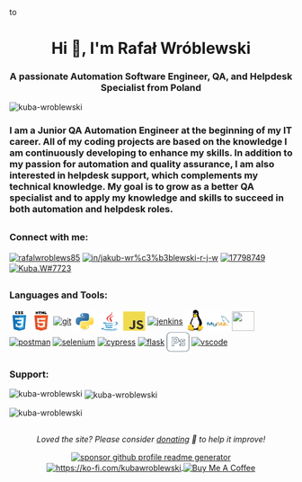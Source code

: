 to<h1 align="center">Hi 👋, I'm Rafał Wróblewski</h1>
<h3 align="center">A passionate Automation Software Engineer, QA, and Helpdesk Specialist from Poland</h3>

<p align="left"> <img src="https://komarev.com/ghpvc/?username=kuba-wroblewski&label=Profile%20views&color=0e75b6&style=flat" alt="kuba-wroblewski" /> </p>

<h3>I am a Junior QA Automation Engineer at the beginning of my IT career. All of my coding projects are based on the knowledge I am continuously developing to enhance my skills. In addition to my passion for automation and quality assurance, I am also interested in helpdesk support, which complements my technical knowledge. My goal is to grow as a better QA specialist and to apply my knowledge and skills to succeed in both automation and helpdesk roles.</h3>

<h2></h2>


<h3 align="left">Connect with me:</h3>
<p align="left">
<a href="https://twitter.com/rafalwroblews85" target="blank"><img align="center" src="https://raw.githubusercontent.com/rahuldkjain/github-profile-readme-generator/master/src/images/icons/Social/twitter.svg" alt="rafalwroblews85" height="30" width="40" /></a>
<a href="https://www.linkedin.com/in/jakub-wr%C3%B3blewski-r-j-w" target="blank"><img align="center" src="https://raw.githubusercontent.com/rahuldkjain/github-profile-readme-generator/master/src/images/icons/Social/linked-in-alt.svg" alt="in/jakub-wr%c3%b3blewski-r-j-w" height="30" width="40" /></a>
<a href="https://stackoverflow.com/users/17798749" target="blank"><img align="center" src="https://raw.githubusercontent.com/rahuldkjain/github-profile-readme-generator/master/src/images/icons/Social/stack-overflow.svg" alt="17798749" height="30" width="40" /></a>
<a href="https://discord.gg/Kuba.W#7723" target="blank"><img align="center" src="https://raw.githubusercontent.com/rahuldkjain/github-profile-readme-generator/master/src/images/icons/Social/discord.svg" alt="Kuba.W#7723" height="30" width="40" /></a>
</p>

<h2></h2>

<h3 align="left">Languages and Tools:</h3>
<p align="left">
  <a href="https://developer.mozilla.org/en-US/docs/Web/CSS/border-inline-width" target="_blank" rel="noreferrer"><img align="center" src="https://raw.githubusercontent.com/devicons/devicon/master/icons/css3/css3-original-wordmark.svg" alt="css3" width="35" height="35" /></a>
  <a href="https://boringowl.io/tag/html5" target="_blank" rel="noreferrer"><img align="center" src="https://raw.githubusercontent.com/devicons/devicon/master/icons/html5/html5-original-wordmark.svg" alt="html5" width="35" height="35" /></a>
  <a href="https://git-scm.com/" target="_blank" rel="noreferrer"><img align="center" src="https://www.vectorlogo.zone/logos/git-scm/git-scm-icon.svg" alt="git" width="35" height="35" /></a>
  <a href="https://www.python.org" target="_blank" rel="noreferrer"><img align="center" src="https://raw.githubusercontent.com/devicons/devicon/master/icons/python/python-original.svg" alt="python" width="40" height="35" /></a>
  <a href="https://www.java.com" target="_blank" rel="noreferrer"><img align="center" src="https://raw.githubusercontent.com/devicons/devicon/master/icons/java/java-original.svg" alt="java" width="40" height="35" /></a>
  <a href="https://developer.mozilla.org/en-US/docs/Web/JavaScript" target="_blank" rel="noreferrer"><img align="center" src="https://raw.githubusercontent.com/devicons/devicon/master/icons/javascript/javascript-original.svg" alt="javascript" width="40" height="35" /></a>
  <a href="https://www.jenkins.io" target="_blank" rel="noreferrer"><img align="center" src="https://www.vectorlogo.zone/logos/jenkins/jenkins-icon.svg" alt="jenkins" width="40" height="35" /></a>
  <a href="https://www.linux.org/" target="_blank" rel="noreferrer"><img align="center" src="https://raw.githubusercontent.com/devicons/devicon/master/icons/linux/linux-original.svg" alt="linux" width="35" height="40" /></a>
  <a href="https://www.mysql.com/" target="_blank" rel="noreferrer"><img align="center" src="https://raw.githubusercontent.com/devicons/devicon/master/icons/mysql/mysql-original-wordmark.svg" alt="mysql" width="40" height="35" /></a>
  <a href="https://nodejs.org" target="_blank" rel="noreferrer"><img align="center" src="https://user-images.githubusercontent.com/25181517/183568594-85e280a7-0d7e-4d1a-9028-c8c2209e073c.png" width="40" height="35" /></a>
  <a href="https://postman.com" target="_blank" rel="noreferrer"><img align="center" src="https://www.vectorlogo.zone/logos/getpostman/getpostman-icon.svg" alt="postman" width="35" height="35" /></a>
  <a href="https://www.selenium.dev" target="_blank" rel="noreferrer"><img align="center" src="https://raw.githubusercontent.com/detain/svg-logos/780f25886640cef088af994181646db2f6b1a3f8/svg/selenium-logo.svg" alt="selenium" width="40" height="35" /></a>
  <a href="https://www.cypress.io" target="_blank" rel="noreferrer"><img align="center" src="https://raw.githubusercontent.com/simple-icons/simple-icons/6e46ec1fc23b60c8fd0d2f2ff46db82e16dbd75f/icons/cypress.svg" alt="cypress" width="40" height="35" /></a>
  <a href="https://flask.palletsprojects.com/" target="_blank" rel="noreferrer"><img align="center" src="https://www.vectorlogo.zone/logos/pocoo_flask/pocoo_flask-icon.svg" alt="flask" width="40" height="35" /></a>
  <a href="https://www.photoshop.com/" target="_blank" rel="noreferrer"><img align="center" src="https://raw.githubusercontent.com/devicons/devicon/master/icons/photoshop/photoshop-line.svg" alt="photoshop" width="40" height="35" /></a>
  <a href="https://code.visualstudio.com/" target="_blank" rel="noreferrer"><img align="center" src="https://cdn.jsdelivr.net/gh/devicons/devicon/icons/vscode/vscode-original.svg" alt="vscode" width="30" height="30" /></a>
  </p>


<h2></h2>

<h3 align="left">Support:</h3>

<p><img align="left" src="https://github-readme-stats.vercel.app/api/top-langs?username=kuba-wroblewski&show_icons=true&locale=en&layout=compact" alt="kuba-wroblewski" /></p>

<p>&nbsp;<img align="center" src="https://github-readme-stats.vercel.app/api?username=kuba-wroblewski&show_icons=true&locale=en" alt="kuba-wroblewski" /></p>
<p><img align="center" src="https://github-readme-streak-stats.herokuapp.com/?user=kuba-wroblewski&" alt="kuba-wroblewski" /></p>

<h2></h2>

<p align="center">
<i>Loved the site? Please consider <a href="https://paypal.me/jakub19850219">donating</a>  💸 to help it improve!</i>
</p>

<p align="center">
<a href="https://paypal.me/jakub19850219"><img align="center" src="https://img.shields.io/badge/support-PayPal-blue?logo=PayPal&style=flat-square&label=Donate" alt="sponsor github profile readme generator"/>
</a>
<a href='https://ko-fi.com/kubawroblewski' target='_blank'><img align="center"  height='30' width="125" src='https://cdn.ko-fi.com/cdn/kofi3.png?v=3' alt='https://ko-fi.com/kubawroblewski' />
</a>
<a href="https://www.buymeacoffee.com/jrafalwrobx" target="_blank"><img align="center"  src="https://cdn.buymeacoffee.com/buttons/default-orange.png" alt="Buy Me A Coffee" height="23" width="100" style="border-radius:1px" />
</p>
